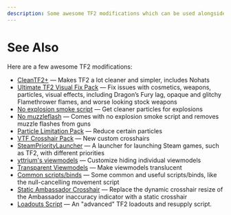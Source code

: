 ```yaml
---
description: Some awesome TF2 modifications which can be used alongside mastercomfig.
---
```


# See Also

Here are a few awesome TF2 modifications:

* [CleanTF2+](https://www.teamfortress.tv/51736/cleantf2-nohats-flat-textures-etc)
  — Makes TF2 a lot cleaner and simpler, includes Nohats
* [Ultimate TF2 Visual Fix Pack](https://github.com/agrastiOs/Ultimate-TF2-Visual-Fix-Pack/releases)
  —  Fix issues with cosmetics, weapons, particles, visual effects, including Dragon’s Fury lag, opaque and glitchy Flamethrower flames, and worse looking stock weapons
* [No explosion smoke script](https://www.teamfortress.tv/25647/no-explosion-smoke-script)
  — Get cleaner particles for explosions
* [No muzzleflash](https://www.teamfortress.tv/25647/no-explosion-smoke-script/?page=7#182)
  — Comes with no explosion smoke script and removes muzzle flashes from guns
* [Particle Limitation Pack](https://www.teamfortress.tv/22586/particle-limitation-pack)
  — Reduce certain particles
* [VTF Crosshair Pack](https://www.teamfortress.tv/35367/vtf-crosshair-pack)
  — New custom crosshairs
* [SteamPriorityLauncher](https://github.com/Leo40Git/SteamPriorityLauncher)
  — A launcher for launching Steam games, such as TF2, with different priorities
* [yttrium's viewmodels](https://www.teamfortress.tv/34834/yttriums-competitive-viewmodels)
  — Customize hiding individual viewmodels
* [Transparent Viewmodels](https://www.teamfortress.tv/21928/transparent-viewmodels-in-any-hud)
  — Make viewmodels translucent
* [Common scripts/binds](https://www.reddit.com/r/tf2scripthelp/wiki/commonscripts)
  — Some common and useful scripts/binds, like the null-cancelling movement script
* [Static Ambassador Crosshair](https://github.com/juniorsgithub/tf2-static-ambassador-crosshair)
  — Replace the dynamic crosshair resize of the Ambassador inaccuracy indicator with a static crosshair
* [Loadouts Script](https://github.com/juniorsgithub/tf2-loadouts-script)
  — An "advanced" TF2 loadouts and resupply script.
